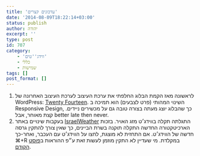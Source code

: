 ```yaml
---
title: 'עדכונים קצרים'
date: '2014-08-09T18:22:14+03:00'
status: publish
author: יהודה
excerpt: ''
type: post
id: 707
category:
    - 'ווידג''טים'
    - כללי
    - שמישות
tags: []
post_format: []
---
```

1. לראשונה מאז הקמת הבלוג החלפתי את ערכת העיצוב לערכת העיצוב האחרונה של WordPress: [Twenty Fourteen](http://wordpress.org/themes/twentyfourteen). השינוי המהותי (פרט לצבעים) הוא תמיכה ב Responsive Design, כך שהבלוג יוצג מעתה בצורה טובה גם על מכשירים ניידים. קצת מאוחר, אבל better late then never.
2. בעקבות שינויים באתר [IsraelWeather](http://www.israelweather.co.il/) התגלתה תקלה בווידג׳ט מזג האויר. בזכות הארכיטקטורה החדשה התקלה תוקנה בשרת הביינים, כך שאין צורך להתקין גרסה חדשה של הווידג׳ט. אם התחזית לא מוצגת, לחצו על הווידג׳ט עם העכבר, ואחר-כך ⌘+R במקלדת. מי שעדיין לא התקין מוזמן לעשות זאת ע״פ ההוראות ב[פוסט הקודם](http://yehudab.com/blog/2014/06/weather-il-2-3/).
